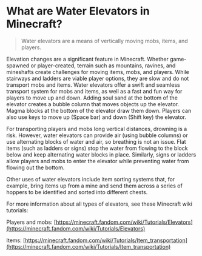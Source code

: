 # What are Water Elevators in Minecraft?

> Water elevators are a means of vertically moving mobs, items, and players.

Elevation changes are a significant feature in Minecraft. Whether game-spawned or player-created, terrain such as mountains, ravines, and mineshafts create challenges for moving items, mobs, and players. While stairways and ladders are viable player options, they are slow and do not transport mobs and items. Water elevators offer a swift and seamless transport system for mobs and items, as well as a fast and fun way for players to move up and down. Adding soul sand at the bottom of the elevator creates a bubble column that moves objects up the elevator. Magma blocks at the bottom of the elevator draw them down. Players can also use keys to move up (Space bar) and down (Shift key) the elevator.

For transporting players and mobs long vertical distances, drowning is a risk. However, water elevators can provide air (using bubble columns) or use alternating blocks of water and air, so breathing is not an issue. Flat items (such as ladders or signs) stop the water from flowing to the block below and keep alternating water blocks in place. Similarly, signs or ladders allow players and mobs to enter the elevator while preventing water from flowing out the bottom.

Other uses of water elevators include item sorting systems that, for example, bring items up from a mine and send them across a series of hoppers to be identified and sorted into different chests.

For more information about all types of elevators, see these Minecraft wiki tutorials:

Players and mobs:
[https://minecraft.fandom.com/wiki/Tutorials/Elevators](https://minecraft.fandom.com/wiki/Tutorials/Elevators)

Items: 
[https://minecraft.fandom.com/wiki/Tutorials/Item_transportation](https://minecraft.fandom.com/wiki/Tutorials/Item_transportation)


